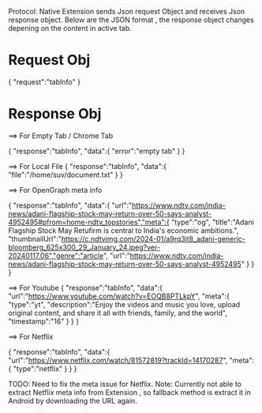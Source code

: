 Protocol:
Native Extension sends Json request Object and receives Json response object.
Below are the JSON format , the response object changes depening on the content in active tab.


Request Obj
===========
{
    "request":"tabInfo"
}


Response Obj
=============

==> For Empty Tab / Chrome Tab

{
    "response":"tabInfo",
    "data":{
        "error":"empty tab"
    }
}

==> For Local File
{
    "response":"tabInfo",
    "data":{
        "file":"/home/suv/document.txt"
    }
}

==> For OpenGraph meta info

{
    "response":"tabInfo",
    "data":{
        "url":"https://www.ndtv.com/india-news/adani-flagship-stock-may-return-over-50-says-analyst-4952495#pfrom=home-ndtv_topstories","meta":{
            "type":"og",
            "title":"Adani Flagship Stock May Retufirm is central to India's economic ambitions.",
            "thumbnailUrl":"https://c.ndtvimg.com/2024-01/a9rq3it8_adani-generic-bloomberg_625x300_29_January_24.jpeg?ver-20240117.06","genre":"article",
            "url":"https://www.ndtv.com/india-news/adani-flagship-stock-may-return-over-50-says-analyst-4952495"
        }
    }
}

==> For Youtube
{
    "response":"tabInfo",
    "data":{
        "url":"https://www.youtube.com/watch?v=EOQB8PTLkpY",
        "meta":{
            "type":"yt",
            "description":"Enjoy the videos and music you love, upload original content, and share it all with friends, family, and the world",
            "timestamp":"16"
            }
        }
}


==> For Netflix

{
    "response":"tabInfo",
    "data":{
        "url":"https://www.netflix.com/watch/81572819?trackId=14170287",
        "meta":{
            "type":"netflix"
        }
    }
}

TODO: Need to fix the meta issue for Netflix.
Note: Currently not able to extract Netflix meta info from Extension , so fallback method is extract it in Android by downloading the URL again.


